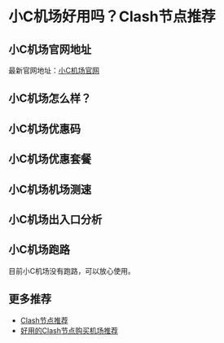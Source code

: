 # 小C机场好用吗？Clash节点推荐

## 小C机场官网地址
最新官网地址：[小C机场官网](https://ct.affxc.com/xiaocairport/)

## 小C机场怎么样？


## 小C机场优惠码


## 小C机场优惠套餐


## 小C机场机场测速


## 小C机场出入口分析


## 小C机场跑路
目前小C机场没有跑路，可以放心使用。

## 更多推荐
 - [Clash节点推荐](https://github.com/clashdownload/Clash)
 - [好用的Clash节点购买机场推荐](https://clash.top/node/?utm_source=github&utm_medium=clashdownload-details)
